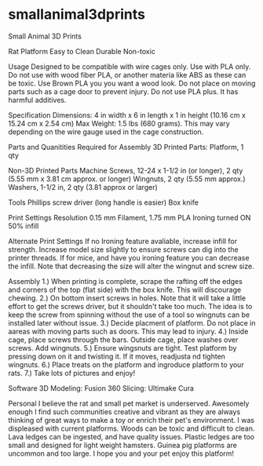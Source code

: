 # smallanimal3dprints
Small Animal 3D Prints

Rat Platform
  Easy to Clean
  Durable
  Non-toxic

Usage
  Designed to be compatible with wire cages only.
  Use with PLA only. Do not use with wood fiber PLA, or another materia like ABS as these can be toxic. Use Brown PLA you you want a wood look.
  Do not place on moving parts such as a cage door to prevent injury. Do not use PLA plus. It has harmful additives.
  
Specification
  Dimensions: 4 in width x 6 in length x 1 in height (10.16 cm x 15.24 cm x 2.54 cm)
  Max Weight: 1.5 lbs (680 grams). This may vary depending on the wire gauge used in the cage construction.  
  
Parts and Quanitities Required for Assembly
  3D Printed Parts:
  Platform, 1 qty
  
  Non-3D Printed Parts
  Machine Screws, 12-24 x 1-1/2 in (or longer), 2 qty (5.55 mm x 3.81 cm approx. or longer)
  Wingnuts, 2 qty (5.55 mm approx.)
  Washers, 1-1/2 in, 2 qty (3.81 approx or larger) 
 
Tools
  Phillips screw driver (long handle is easier)
  Box knife

Print Settings
 Resolution 0.15 mm
 Filament, 1.75 mm PLA
 Ironing turned ON
 50% infill

Alternate Print Settings
  If no Ironing feature avaliable, increase infill for strength. Increase model size slightly to ensure screws can dig into the printer threads.
  If for mice, and have you ironing feature you can decrease the infill. Note that decreasing the size will alter the wingnut and screw size.
  
Assembly
  1.) When printing is complete, scrape the rafting off the edges and corners of the top (flat side) with the box knife. This will discourage chewing.
  2.) On bottom insert screws in holes. Note that it will take a little effort to get the screws driver, but it shouldn't take too much. The idea is to keep the screw from spinning without the use of a tool so wingnuts can be installed later without issue.
  3.) Decide placment of platform. Do not place in aareas with moving parts such as doors. This may lead to injury.
  4.) Inside cage, place screws through the bars. Outside cage, place washes over screws. Add wingnuts.
  5.) Ensure wingsnuts are tight. Test platform by pressing down on it and twisting it. If it moves, readjusta nd tighten wingnuts.
  6.) Place treats on the platform and ingroduce platform to your rats.
  7.) Take lots of pictures and enjoy!
  
  Software
    3D Modeling: Fusion 360
    Slicing: Ultimake Cura  
  
  Personal
    I believe the rat and small pet market is underserved. Awesomely enough I find such communities creative and vibrant as they are always thinking of great ways to make a toy or enrich their pet's environment. I was displeased with current platforms. Woods can be toxic and difficult to clean. Lava ledges can be ingested, and have quality issues. Plastic ledges are too small and designed for light weight hamsters. Guinea pig platforms are uncommon and too large. I hope you and your pet enjoy this platform!
